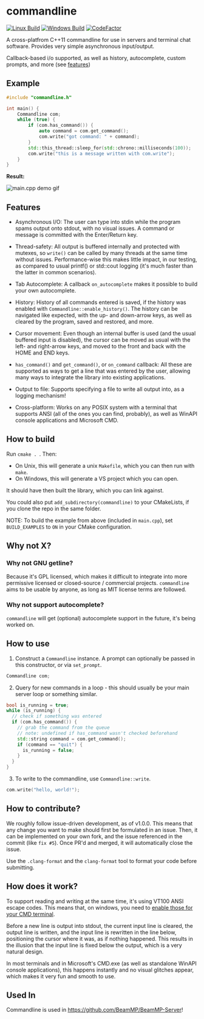 # commandline
[![Linux Build](https://github.com/lionkor/commandline/workflows/CMake-Linux/badge.svg?branch=master)](https://github.com/lionkor/commandline/actions?query=workflow%3ACMake-Linux)
[![Windows Build](https://github.com/lionkor/commandline/workflows/CMake-Windows/badge.svg?branch=master)](https://github.com/lionkor/commandline/actions?query=workflow%3ACMake-Windows)
[![CodeFactor](https://www.codefactor.io/repository/github/lionkor/commandline/badge)](https://www.codefactor.io/repository/github/lionkor/commandline)

A cross-platfrom C++11 commandline for use in servers and terminal chat software. Provides very simple asynchronous input/output. 

Callback-based i/o supported, as well as history, autocomplete, custom prompts, and more (see [features](#features))

## Example

```cpp
#include "commandline.h"

int main() {
    Commandline com;
    while (true) {
        if (com.has_command()) {
            auto command = com.get_command();
            com.write("got command: " + command);
        }
        std::this_thread::sleep_for(std::chrono::milliseconds(100));
        com.write("this is a message written with com.write");
    }
}
```
**Result:**

![main.cpp demo gif](https://github.com/lionkor/commandline/blob/master/media/output.gif)

## Features

- Asynchronous I/O:
	The user can type into stdin while the program spams output onto stdout, with no visual issues. A command or message is committed with the Enter/Return key.

- Thread-safety:
	All output is buffered internally and protected with mutexes, so `write()` can be called by many threads at the same time without issues. Performance-wise this makes little impact, in our testing, as compared to usual printf() or std::cout logging (it's much faster than the latter in common scenarios).

- Tab Autocomplete:
	A callback `on_autocomplete` makes it possible to build your own autocomplete.

- History:
	History of all commands entered is saved, if the history was enabled with `Commandline::enable_history()`. The history can be navigated like expected, with the up- and down-arrow keys, as well as cleared by the program, saved and restored, and more.

- Cursor movement:
	Even though an internal buffer is used (and the usual buffered input is disabled), the cursor can be moved as usual with the left- and right-arrow keys, and moved to the front and back with the HOME and END keys.

- `has_command()` and `get_command()`, or `on_command` callback:
	All these are supported as ways to get a line that was entered by the user, allowing many ways to integrate the library into existing applications.

- Output to file:
	Supports specifying a file to write all output into, as a logging mechanism!

- Cross-platform:
	Works on any POSIX system with a terminal that supports ANSI (all of the ones you can find, probably), as well as WinAPI console applications and Microsoft CMD.

## How to build

Run `cmake . `. 
Then:
- On Unix, this will generate a unix `Makefile`, which you can then run with `make`.
- On Windows, this will generate a VS project which you can open.

It should have then built the library, which you can link against.

You could also put `add_subdirectory(commandline)` to your CMakeLists, if you clone the repo in the same folder. 

NOTE: To build the example from above (included in `main.cpp`), set `BUILD_EXAMPLES` to `ON` in your CMake configuration.

## Why not X?

### Why not GNU getline?

Because it's GPL licensed, which makes it difficult to integrate into more permissive licensed or closed-source / commercial projects. `commandline` aims to be usable by anyone, as long as MIT license terms are followed.

### Why not support autocomplete?

`commandline` will get (optional) autocomplete support in the future, it's being worked on.

## How to use

1. Construct a `Commandline` instance. A prompt can optionally be passed in this constructor, or via `set_prompt`.

```cpp
Commandline com;
```

2. Query for new commands in a loop - this should usually be your main server loop or something similar. 

```cpp
bool is_running = true;
while (is_running) {
  // check if something was entered
  if (com.has_command()) {
    // grab the command from the queue
    // note: undefined if has_command wasn't checked beforehand
    std::string command = com.get_command();
    if (command == "quit") {
      is_running = false;
    }
  }
}
```

3. To write to the commandline, use `Commandline::write`.

```cpp
com.write("hello, world!");
```

## How to contribute?

We roughly follow issue-driven development, as of v1.0.0. This means that any change you want to make should first be formulated in an issue. Then, it can be implemented on your own fork, and the issue referenced in the commit (like `fix #5`). Once PR'd and merged, it will automatically close the issue.

Use the `.clang-format` and the `clang-format` tool to format your code before submitting.

## How does it work?

To support reading and writing at the same time, it's using VT100 ANSI escape codes. This means that, on windows, you need to [enable those for your CMD terminal](https://docs.microsoft.com/en-us/windows/console/console-virtual-terminal-sequences?redirectedfrom=MSDN).

Before a new line is output into stdout, the current input line is cleared, the output line is written, and the input line is rewritten in the line below, positioning the cursor where it was, as if nothing happened. This results in the illusion that the input line is fixed below the output, which is a very natural design.

In most terminals and in Microsoft's CMD.exe (as well as standalone WinAPI console applications), this happens instantly and no visual glitches appear, which makes it very fun and smooth to use.

## Used In

Commandline is used in https://github.com/BeamMP/BeamMP-Server!
